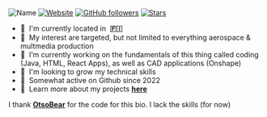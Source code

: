 
<h2 align="center" id="yvaristil-title">  </h1> 
<h3 align="left"> </h3>

<!--[![page views](https://komarev.com/ghpvc/?username=yvaristil&label=profile+views)](https://github.com/yvaristil/yvaristil)-->
![Name](https://img.shields.io/badge/Yusuf-Aristil-red)
[![Website](https://img.shields.io/website?url=https%3A%2F%2Fyvaristil.stuudio)](https://www.yvaristil.studio)
[![GitHub followers](https://img.shields.io/github/followers/yvaristil?style=flat&logo=github-red)](https://github.com/yvaristil?tab=followers)
[![Stars](https://img.shields.io/github/stars/yvaristil?style=flat&logo=github)](https://github.com/yvaristil?tab=stars)

<!--
<a href="#otsobear-title">
<img src="https://github-readme-stats.vercel.app/api?username=otsobear&show_icons=true&theme=dark" alt="otsobear" align="right" />
</a>
-->
- :red_circle: &nbsp;I'm currently located in &nbsp;**🇫🇮**
- :red_circle: &nbsp;My interest are targeted, but not limited to everything aerospace & multmedia production
- :red_circle: &nbsp;I’m currently working on the fundamentals of this thing called coding (Java, HTML, React Apps), as well as CAD applications (Onshape)
- :red_circle: &nbsp;I'm looking to grow my technical skills
- :red_circle: &nbsp;Somewhat active on Github since 2022
- :red_circle: &nbsp;Learn more about my projects **<a href="https://linktr.ee/yvaristil" target="_blank">here</a>**


I thank **<a href="https://github.com/OtsoBear" target="_blank">OtsoBear</a>** for the code for this bio. I lack the skills (for now)

